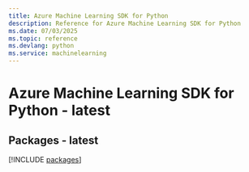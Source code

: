 ```yaml
---
title: Azure Machine Learning SDK for Python
description: Reference for Azure Machine Learning SDK for Python
ms.date: 07/03/2025
ms.topic: reference
ms.devlang: python
ms.service: machinelearning
---
```

# Azure Machine Learning SDK for Python - latest
## Packages - latest
[!INCLUDE [packages](machine-learning-index.md)]